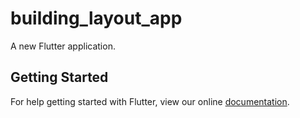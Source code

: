 # building_layout_app

A new Flutter application.

## Getting Started

For help getting started with Flutter, view our online
[documentation](https://flutter.io/).
